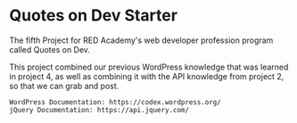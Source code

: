 # Quotes on Dev Starter

The fifth Project for RED Academy's web developer profession program called Quotes on Dev.

This project combined our previous WordPress knowledge that was learned in project 4, as well as combining it with the API knowledge from project 2, so that we can grab and post. 

    WordPress Documentation: https://codex.wordpress.org/
    jQuery Documentation: https://api.jquery.com/